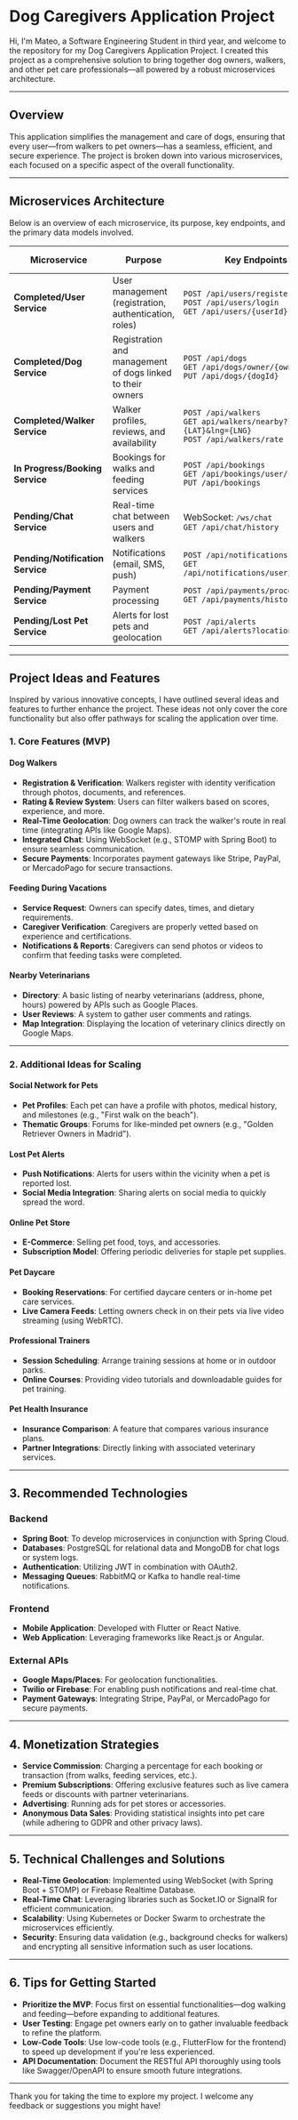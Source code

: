 # Dog Caregivers Application Project

Hi, I'm Mateo, a Software Engineering Student in third year, and welcome to the repository for my Dog Caregivers Application Project. I created this project as a comprehensive solution to bring together dog owners, walkers, and other pet care professionals—all powered by a robust microservices architecture.

---

## Overview

This application simplifies the management and care of dogs, ensuring that every user—from walkers to pet owners—has a seamless, efficient, and secure experience. The project is broken down into various microservices, each focused on a specific aspect of the overall functionality.

---

## Microservices Architecture

Below is an overview of each microservice, its purpose, key endpoints, and the primary data models involved.


| **Microservice**                  | **Purpose**                                                | **Key Endpoints**                                                                               | **Principal Models**          |
|-----------------------------------|------------------------------------------------------------|-------------------------------------------------------------------------------------------------|-------------------------------|
| **Completed/User Service**        | User management (registration, authentication, roles)      | `POST /api/users/register`<br>`POST /api/users/login`<br>`GET /api/users/{userId}`              | `User`, `Role`                |
| **Completed/Dog Service**         | Registration and management of dogs linked to their owners | `POST /api/dogs`<br>`GET /api/dogs/owner/{ownerId}`<br>`PUT /api/dogs/{dogId}`                  | `Dog`, `MedicalRecord`        |
| **Completed/Walker Service**      | Walker profiles, reviews, and availability                 | `POST /api/walkers`<br>`GET api/walkers/nearby?lat={LAT}&lng={LNG}`<br>`POST /api/walkers/rate` | `WalkerProfile`, `Review`     |
| **In Progress/Booking Service**   | Bookings for walks and feeding services                    | `POST /api/bookings`<br>`GET /api/bookings/user/{userId}`<br>`PUT /api/bookings`                | `Booking`, `ServiceRequest`   |
| **Pending/Chat Service**         | Real-time chat between users and walkers                   | WebSocket: `/ws/chat`<br>`GET /api/chat/history`                                                | `ChatMessage`, `Conversation` |
| **Pending/Notification Service** | Notifications (email, SMS, push)                           | `POST /api/notifications`<br>`GET /api/notifications/user/{userId}`                             | `Notification`, `Template`    |
| **Pending/Payment Service**      | Payment processing                                         | `POST /api/payments/process`<br>`GET /api/payments/history`                                     | `Payment`, `Invoice`          |
| **Pending/Lost Pet Service**      | Alerts for lost pets and geolocation                       | `POST /api/alerts`<br>`GET /api/alerts?location=...`                                            | `LostPetAlert`, `Sighting`    |

---

## Project Ideas and Features

Inspired by various innovative concepts, I have outlined several ideas and features to further enhance the project. These ideas not only cover the core functionality but also offer pathways for scaling the application over time.

### 1. Core Features (MVP)

#### Dog Walkers 
- **Registration & Verification**: Walkers register with identity verification through photos, documents, and references.
- **Rating & Review System**: Users can filter walkers based on scores, experience, and more.
- **Real-Time Geolocation**: Dog owners can track the walker's route in real time (integrating APIs like Google Maps).
- **Integrated Chat**: Using WebSocket (e.g., STOMP with Spring Boot) to ensure seamless communication.
- **Secure Payments**: Incorporates payment gateways like Stripe, PayPal, or MercadoPago for secure transactions.

#### Feeding During Vacations
- **Service Request**: Owners can specify dates, times, and dietary requirements.
- **Caregiver Verification**: Caregivers are properly vetted based on experience and certifications.
- **Notifications & Reports**: Caregivers can send photos or videos to confirm that feeding tasks were completed.

#### Nearby Veterinarians
- **Directory**: A basic listing of nearby veterinarians (address, phone, hours) powered by APIs such as Google Places.
- **User Reviews**: A system to gather user comments and ratings.
- **Map Integration**: Displaying the location of veterinary clinics directly on Google Maps.

---

### 2. Additional Ideas for Scaling

#### Social Network for Pets
- **Pet Profiles**: Each pet can have a profile with photos, medical history, and milestones (e.g., "First walk on the beach").
- **Thematic Groups**: Forums for like-minded pet owners (e.g., "Golden Retriever Owners in Madrid").

#### Lost Pet Alerts
- **Push Notifications**: Alerts for users within the vicinity when a pet is reported lost.
- **Social Media Integration**: Sharing alerts on social media to quickly spread the word.

#### Online Pet Store
- **E-Commerce**: Selling pet food, toys, and accessories.
- **Subscription Model**: Offering periodic deliveries for staple pet supplies.

#### Pet Daycare
- **Booking Reservations**: For certified daycare centers or in-home pet care services.
- **Live Camera Feeds**: Letting owners check in on their pets via live video streaming (using WebRTC).

#### Professional Trainers
- **Session Scheduling**: Arrange training sessions at home or in outdoor parks.
- **Online Courses**: Providing video tutorials and downloadable guides for pet training.

#### Pet Health Insurance
- **Insurance Comparison**: A feature that compares various insurance plans.
- **Partner Integrations**: Directly linking with associated veterinary services.

---

## 3. Recommended Technologies

### Backend
- **Spring Boot**: To develop microservices in conjunction with Spring Cloud.
- **Databases**: PostgreSQL for relational data and MongoDB for chat logs or system logs.
- **Authentication**: Utilizing JWT in combination with OAuth2.
- **Messaging Queues**: RabbitMQ or Kafka to handle real-time notifications.

### Frontend
- **Mobile Application**: Developed with Flutter or React Native.
- **Web Application**: Leveraging frameworks like React.js or Angular.

### External APIs
- **Google Maps/Places**: For geolocation functionalities.
- **Twilio or Firebase**: For enabling push notifications and real-time chat.
- **Payment Gateways**: Integrating Stripe, PayPal, or MercadoPago for secure payments.

---

## 4. Monetization Strategies

- **Service Commission**: Charging a percentage for each booking or transaction (from walks, feeding services, etc.).
- **Premium Subscriptions**: Offering exclusive features such as live camera feeds or discounts with partner veterinarians.
- **Advertising**: Running ads for pet stores or accessories.
- **Anonymous Data Sales**: Providing statistical insights into pet care (while adhering to GDPR and other privacy laws).

---

## 5. Technical Challenges and Solutions

- **Real-Time Geolocation**: Implemented using WebSocket (with Spring Boot + STOMP) or Firebase Realtime Database.
- **Real-Time Chat**: Leveraging libraries such as Socket.IO or SignalR for efficient communication.
- **Scalability**: Using Kubernetes or Docker Swarm to orchestrate the microservices efficiently.
- **Security**: Ensuring data validation (e.g., background checks for walkers) and encrypting all sensitive information such as user locations.

---

## 6. Tips for Getting Started

- **Prioritize the MVP**: Focus first on essential functionalities—dog walking and feeding—before expanding to additional features.
- **User Testing**: Engage pet owners early on to gather invaluable feedback to refine the platform.
- **Low-Code Tools**: Use low-code tools (e.g., FlutterFlow for the frontend) to speed up development if you're less experienced.
- **API Documentation**: Document the RESTful API thoroughly using tools like Swagger/OpenAPI to ensure smooth future integrations.

---



Thank you for taking the time to explore my project. I welcome any feedback or suggestions you might have!
